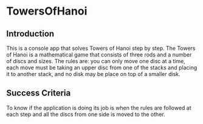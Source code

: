 # TowersOfHanoi

## Introduction
This is a console app that solves Towers of Hanoi step by step. The Towers of Hanoi is a mathematical game that consists of three rods 
and a number of discs and sizes. The rules are: you can only move one disc at a time, each move must be taking an upper disc from one 
of the stacks and placing it to another stack, and no disk may be place on top of a smaller disk. 

## Success Criteria
To know if the application is doing its job is when the rules are followed at each step and all the discs from one side is moved
to the other.
